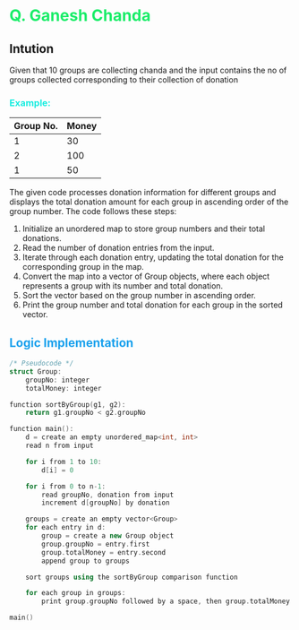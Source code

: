# <span style="color:#1AED69"> Q. **Ganesh Chanda**</span>


## **Intution**
Given that 10 groups are collecting chanda and the input contains the no of groups collected corresponding to their collection of donation
### <span style="color:#1AEDE0"> Example: </span>

| Group No. | Money |
|-----------|-------|
|     1     |   30  |
|     2     |  100  |
|     1     |   50  |

The given code processes donation information for different groups and displays the total donation amount for each group in ascending order of the group number. The code follows these steps:

1. Initialize an unordered map to store group numbers and their total donations.
2. Read the number of donation entries from the input.
3. Iterate through each donation entry, updating the total donation for the corresponding group in the map.
4. Convert the map into a vector of Group objects, where each object represents a group with its number and total donation.
5. Sort the vector based on the group number in ascending order.
6. Print the group number and total donation for each group in the sorted vector.


## <span style="color:#1AA1ED"> **Logic Implementation** </span>


```cpp
/* Pseudocode */
struct Group:
    groupNo: integer
    totalMoney: integer

function sortByGroup(g1, g2):
    return g1.groupNo < g2.groupNo

function main():
    d = create an empty unordered_map<int, int>
    read n from input

    for i from 1 to 10:
        d[i] = 0

    for i from 0 to n-1:
        read groupNo, donation from input
        increment d[groupNo] by donation

    groups = create an empty vector<Group>
    for each entry in d:
        group = create a new Group object
        group.groupNo = entry.first
        group.totalMoney = entry.second
        append group to groups

    sort groups using the sortByGroup comparison function

    for each group in groups:
        print group.groupNo followed by a space, then group.totalMoney and a new line

main()

```
